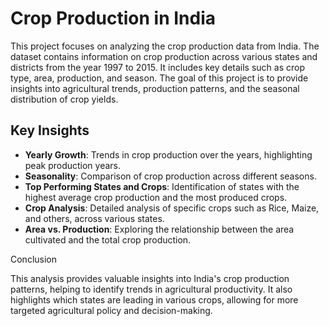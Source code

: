 # Crop Production in India

This project focuses on analyzing the crop production data from India. The dataset contains information on crop production across various states and districts from the year 1997 to 2015. It includes key details such as crop type, area, production, and season. The goal of this project is to provide insights into agricultural trends, production patterns, and the seasonal distribution of crop yields.

## Key Insights
- **Yearly Growth**: Trends in crop production over the years, highlighting peak production years.
- **Seasonality**: Comparison of crop production across different seasons.
- **Top Performing States and Crops**: Identification of states with the highest average crop production and the most produced crops.
- **Crop Analysis**: Detailed analysis of specific crops such as Rice, Maize, and others, across various states.
- **Area vs. Production**: Exploring the relationship between the area cultivated and the total crop production.





Conclusion

This analysis provides valuable insights into India's crop production patterns, helping to identify trends in agricultural productivity. It also highlights which states are leading in various crops, allowing for more targeted agricultural policy and decision-making.
